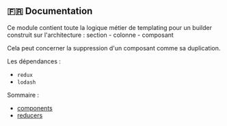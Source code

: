 ## :fr: Documentation

Ce module contient toute la logique métier de templating pour un builder construit sur l'architecture : section - colonne - composant

Cela peut concerner la suppression d'un composant comme sa duplication.

Les dépendances :
- `redux`
- `lodash`

Sommaire : 

- [components](https://github.com/Gmulti/delipress-builders/tree/master/src/application/builder/lib/settings/components)
- [reducers](https://github.com/Gmulti/delipress-builders/tree/master/src/application/builder/lib/settings/reducers)